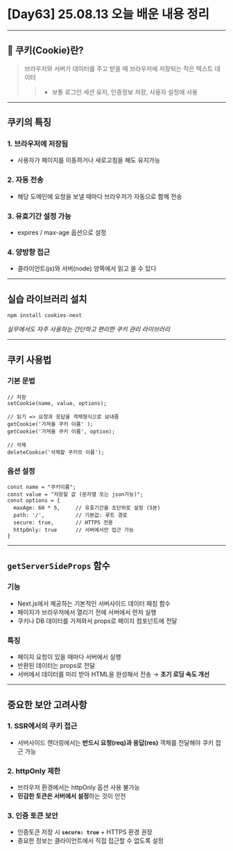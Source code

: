 # [Day63] 25.08.13 오늘 배운 내용 정리

---

## 🍪 쿠키(Cookie)란?

> 브라우저와 서버가 데이터를 주고 받을 때 브라우저에 저장되는 작은 텍스트 데이터
>
> > - 보통 로그인 세션 유지, 인증정보 저장, 사용자 설정에 사용

---

## 쿠키의 특징

### 1. 브라우저에 저장됨

- 사용자가 페이지를 이동하거나 새로고침을 해도 유지가능

### 2. 자동 전송

- 해당 도메인에 요청을 보낼 때마다 브라우저가 자동으로 함께 전송

### 3. 유효기간 설정 가능

- expires / max-age 옵션으로 설정

### 4. 양방향 접근

- 클라이언트(js)와 서버(node) 양쪽에서 읽고 쓸 수 있다

---

## 실습 라이브러리 설치

```
npm install cookies-next
```

_실무에서도 자주 사용하는 간단하고 편리한 쿠키 관리 라이브러리_

---

## 쿠키 사용법

### 기본 문법

```
// 저장
setCookie(name, value, options);

// 읽기 => 요청과 응답을 객체형식으로 보내줌
getCookie('가져올 쿠키 이름' );
getCookie('가져올 쿠키 이름', option);

// 삭제
deleteCookie('삭제할 쿠키의 이름');
```

### 옵션 설정

```
const name = "쿠키이름";
const value = "저장할 값 (문자열 또는 json가능)";
const options = {
  maxAge: 60 * 5,     // 유효기간을 초단위로 설정 (5분)
  path: '/',          // 기본값: 루트 경로
  secure: true,       // HTTPS 전용
  httpOnly: true      // 서버에서만 접근 가능
}
```

---

## `getServerSideProps` 함수

### 기능

- Next.js에서 제공하는 기본적인 서버사이드 데이터 패칭 함수
- 페이지가 브라우저에서 열리기 전에 서버에서 먼저 실행
- 쿠키나 DB 데이터를 가져와서 props로 페이지 컴포넌트에 전달

### 특징

- 페이지 요청이 있을 때마다 서버에서 실행
- 반환된 데이터는 props로 전달
- 서버에서 데이터를 미리 받아 HTML을 완성해서 전송 → **초기 로딩 속도 개선**

---

## 중요한 보안 고려사항

### 1. SSR에서의 쿠키 접근

- 서버사이드 렌더링에서는 **반드시 요청(req)과 응답(res)** 객체를 전달해야 쿠키 접근 가능

### 2. httpOnly 제한

- 브라우저 환경에서는 httpOnly 옵션 사용 불가능
- **민감한 토큰은 서버에서 설정**하는 것이 안전

### 3. 인증 토큰 보안

- 인증토큰 저장 시 **`secure: true`** + HTTPS 환경 권장
- 중요한 정보는 클라이언트에서 직접 접근할 수 없도록 설정
